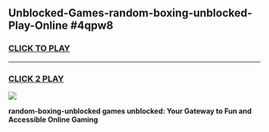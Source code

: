 
## Unblocked-Games-random-boxing-unblocked-Play-Online #4qpw8
<h3>
<a href="https://news.freeplayer.one?title=random-boxing-unblocked&ref=3">CLICK TO PLAY</a></h3>
<hr>

<h3>
<a href="https://news.freeplayer.one?title=random-boxing-unblocked&ref=3">CLICK 2 PLAY</a>
  
</h3>

<a href="https://news.freeplayer.one?title=random-boxing-unblocked&ref=3"><img src="https://clearcache.store/games.png"></a>


**random-boxing-unblocked games unblocked: Your Gateway to Fun and Accessible Online Gaming**

